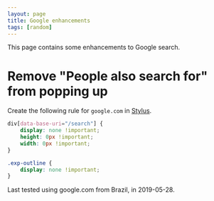 ```yaml
---
layout: page
title: Google enhancements
tags: [random]
---
```


This page contains some enhancements to Google search.

# Remove "People also search for" from popping up

Create the following rule for `google.com` in [Stylus](https://chrome.google.com/webstore/detail/stylus/clngdbkpkpeebahjckkjfobafhncgmne/).

```css
div[data-base-uri="/search"] {
    display: none !important;
    height: 0px !important;
    width: 0px !important;
}

.exp-outline {
    display: none !important;
}
```

Last tested using google.com from Brazil, in 2019-05-28.
